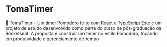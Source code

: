 # TomaTimer
🎯 TomaTimer – Um timer Pomodoro feito com React e TypeScript Este é um projeto de estudo desenvolvido como parte do curso de pós-graduação da Rocketseat. A proposta é construir um timer no estilo Pomodoro, focando em produtividade e gerenciamento de tempo
